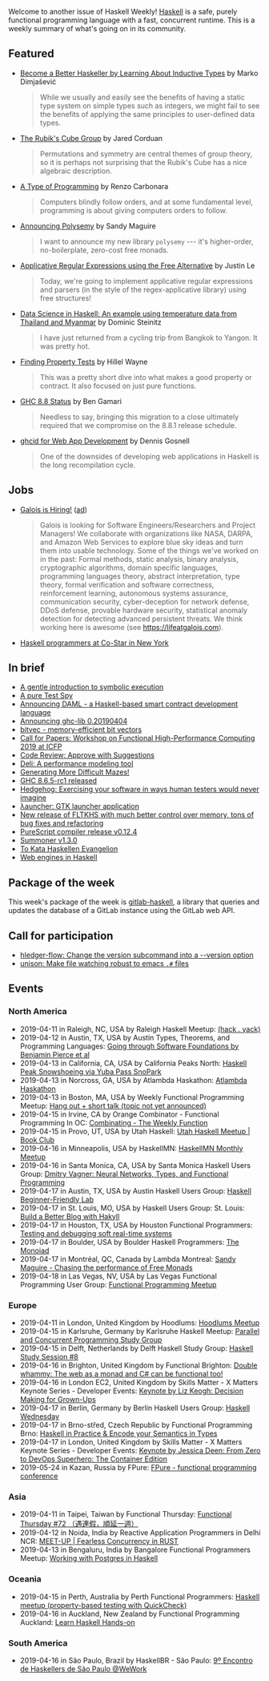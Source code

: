 <!-- 2019-04-11 unpublished -->

Welcome to another issue of Haskell Weekly!
[Haskell](https://www.haskell.org) is a safe, purely functional programming language with a fast, concurrent runtime.
This is a weekly summary of what's going on in its community.

## Featured

-   [Become a Better Haskeller by Learning About Inductive Types](https://dimjasevic.net/marko/2019/04/08/become-a-better-haskeller-by-learning-about-inductive-types/) by Marko Dimjašević

    > While we usually and easily see the benefits of having a static type system on simple types such as integers, we might fail to see the benefits of applying the same principles to user-defined data types.

-   [The Rubik's Cube Group](https://jaredcorduan.github.io/posts/2019-04-10--rubik-group.html) by Jared Corduan

    > Permutations and symmetry are central themes of group theory, so it is perhaps not surprising that the Rubik's Cube has a nice algebraic description.

-   [A Type of Programming](https://atypeofprogramming.com) by Renzo Carbonara

    > Computers blindly follow orders, and at some fundamental level, programming is about giving computers orders to follow.

-   [Announcing Polysemy](https://reasonablypolymorphic.com/blog/polysemy/) by Sandy Maguire

    > I want to announce my new library `polysemy` --- it's higher-order, no-boilerplate, zero-cost free monads.

-   [Applicative Regular Expressions using the Free Alternative](https://blog.jle.im/entry/free-alternative-regexp.html) by Justin Le

    > Today, we're going to implement applicative regular expressions and parsers (in the style of the regex-applicative library) using free structures!

-   [Data Science in Haskell: An example using temperature data from Thailand and Myanmar](http://idontgetoutmuch.org/singleday.htm) by Dominic Steinitz

    > I have just returned from a cycling trip from Bangkok to Yangon. It was pretty hot.

-   [Finding Property Tests](https://www.hillelwayne.com/post/contract-examples/) by Hillel Wayne

    > This was a pretty short dive into what makes a good property or contract. It also focused on just pure functions.

-   [GHC 8.8 Status](https://www.haskell.org/ghc/blog/20190405-ghc-8.8-status.html) by Ben Gamari

    > Needless to say, bringing this migration to a close ultimately required that we compromise on the 8.8.1 release schedule.

-   [ghcid for Web App Development](https://functor.tokyo/blog/2019-04-07-ghcid-for-web-app-dev) by Dennis Gosnell

    > One of the downsides of developing web applications in Haskell is the long recompilation cycle.

## Jobs

-   [Galois is Hiring!](https://workforcenow.adp.com/jobs/apply/posting.html?client=galois&ccId=19000101_000001&type=MP&lang=en_US) ([ad](https://haskellweekly.news/advertising.html))

    > Galois is looking for Software Engineers/Researchers and Project Managers! We collaborate with organizations like NASA, DARPA, and Amazon Web Services to explore blue sky ideas and turn them into usable technology. Some of the things we've worked on in the past: Formal methods, static analysis, binary analysis, cryptographic algorithms, domain specific languages, programming languages theory, abstract interpretation, type theory, formal verification and software correctness, reinforcement learning, autonomous systems assurance, communication security, cyber-deception for network defense, DDoS defense, provable hardware security, statistical anomaly detection for detecting advanced persistent threats. We think working here is awesome (see <https://lifeatgalois.com>).

-   [Haskell programmers at Co-Star in New York](https://np.reddit.com/r/haskell/comments/bayb8m/job_costar_is_hiring_haskell_programmers_in_ny/)

## In brief

-   [A gentle introduction to symbolic execution](https://blog.monic.co/a-gentle-introduction-to-symbolic-execution/)
-   [A pure Test Spy](https://blog.ploeh.dk/2019/04/08/a-pure-test-spy/)
-   [Announcing DAML - a Haskell-based smart contract development language](https://np.reddit.com/r/haskell/comments/b9cja6/announcing_daml_a_haskellbased_smart_contract/)
-   [Announcing ghc-lib 0.20190404](https://blog.shaynefletcher.org/2019/04/announcing-ghc-lib-020190404.html)
-   [bitvec - memory-efficient bit vectors](https://np.reddit.com/r/haskell/comments/ba3n6k/bitvec_memoryefficient_bit_vectors/)
-   [Call for Papers: Workshop on Functional High-Performance Computing 2019 at ICFP](https://icfp19.sigplan.org/home/FHPNC-2019#Call-for-Papers)
-   [Code Review: Approve with Suggestions](https://neilmitchell.blogspot.com/2019/04/code-review-approve-with-suggestions.html)
-   [Deli: A performance modeling tool](https://github.com/github/deli/tree/ceec4de9044563aa22ee56668aee89ad247e032e#readme)
-   [Generating More Difficult Mazes!](https://mmhaskell.com/blog/2019/4/8/generating-more-difficult-mazes)
-   [GHC 8.6.5-rc1 released](https://www.haskell.org/ghc/blog/201904080-ghc-8.6.5-rc1-released.html)
-   [Hedgehog: Exercising your software in ways human testers would never imagine](https://hedgehog.qa)
-   [λauncher: GTK launcher application](https://github.com/balsoft/lambda-launcher/tree/e90caff741a1eba3ee595a06b73406ce94a0097b#readme)
-   [New release of FLTKHS with much better control over memory, tons of bug fixes and refactoring](https://np.reddit.com/r/haskell/comments/ba4dw0/ann_new_release_of_fltkhs_with_much_better/)
-   [PureScript compiler release v0.12.4](https://discourse.purescript.org/t/purescript-compiler-release-v0-12-4/722)
-   [Summoner v1.3.0](https://github.com/kowainik/summoner/blob/de3b4cbfd85abd77ff86d0746ac81d3b6773651a/summoner-cli/CHANGELOG.md#130--apr-9-2019)
-   [To Kata Haskellen Evangelion](https://cosmius.bitbucket.io/tkhe/)
-   [Web engines in Haskell](https://chrisdone.com/posts/web-engines/)

## Package of the week

This week's package of the week is [gitlab-haskell](https://hackage.haskell.org/package/gitlab-haskell-0.1.0.0), a library that queries and updates the database of a GitLab instance using the GitLab web API.

## Call for participation

-   [hledger-flow: Change the version subcommand into a --version option](https://github.com/apauley/hledger-flow/issues/15)
-   [unison: Make file watching robust to emacs `.#` files](https://github.com/unisonweb/unison/issues/457)

## Events

### North America

- 2019-04-11 in Raleigh, NC, USA by Raleigh Haskell Meetup: [(hack . yack)](https://www.meetup.com/Raleigh-Haskell-Meetup/events/nsfsnqyzgbpb/)
- 2019-04-12 in Austin, TX, USA by Austin Types, Theorems, and Programming Languages: [Going through Software Foundations by Benjamin Pierce et al](https://www.meetup.com/Austin-Types-Theorems-and-Programming-Languages/events/kbqknnyzgbqb/)
- 2019-04-13 in California, CA, USA by California Peaks North: [Haskell Peak Snowshoeing via Yuba Pass SnoPark](https://www.meetup.com/California-Peaks-North/events/260440013/)
- 2019-04-13 in Norcross, GA, USA by Atlambda Haskathon: [Atlambda Haskathon](https://www.meetup.com/Atlambda-Haskathon/events/hgbspqyzgbrb/)
- 2019-04-13 in Boston, MA, USA by Weekly Functional Programming Meetup: [Hang out + short talk (topic not yet announced)](https://www.meetup.com/Weekly-Functional-Programming-Meetup/events/dmbnvqyzgbrb/)
- 2019-04-15 in Irvine, CA by Orange Combinator - Functional Programming In OC: [Combinating - The Weekly Function](https://www.meetup.com/orange-combinator/events/lxvjrpyzgbtb/)
- 2019-04-15 in Provo, UT, USA by Utah Haskell: [Utah Haskell Meetup | Book Club](https://www.meetup.com/utah-haskell/events/fmdsrqyzgbtb/)
- 2019-04-16 in Minneapolis, USA by HaskellMN: [HaskellMN Monthly Meetup](https://www.meetup.com/HaskellMN/events/ndtxfpyzgbvb/)
- 2019-04-16 in Santa Monica, CA, USA by Santa Monica Haskell Users Group: [Dmitry Vagner: Neural Networks, Types, and Functional Programming](https://www.meetup.com/santa-monica-haskell/events/260382886/)
- 2019-04-17 in Austin, TX, USA by Austin Haskell Users Group: [Haskell Beginner-Friendly Lab](https://www.meetup.com/ATX-Haskell/events/brldppyzgbwb/)
- 2019-04-17 in St. Louis, MO, USA by Haskell Users Group: St. Louis: [Build a Better Blog with Hakyll](https://www.meetup.com/Haskell-Users-Group-St-Louis/events/258718737/)
- 2019-04-17 in Houston, TX, USA by Houston Functional Programmers: [Testing and debugging soft real-time systems](https://www.meetup.com/Houston-Functional-Programmers/events/znbbqqyzgbwb/)
- 2019-04-17 in Boulder, USA by Boulder Haskell Programmers: [The Monoiad](https://www.meetup.com/Boulder-Haskell-Programmers/events/260064857/)
- 2019-04-17 in Montréal, QC, Canada by Lambda Montreal: [Sandy Maguire - Chasing the performance of Free Monads](https://www.meetup.com/lambda-montreal/events/260307600/)
- 2019-04-18 in Las Vegas, NV, USA by Las Vegas Functional Programming User Group: [Functional Programming Meetup](https://www.meetup.com/las-vegas-functional-programming/events/jkznkqyzgbxb/)

### Europe

- 2019-04-11 in London, United Kingdom by Hoodlums: [Hoodlums Meetup](https://www.meetup.com/hoodlums/events/hrbdtnyzgbpb/)
- 2019-04-15 in Karlsruhe, Germany by Karlsruhe Haskell Meetup: [Parallel and Concurrent Programming Study Group](https://www.meetup.com/Karlsruhe-Haskell-Meetup/events/258073386/)
- 2019-04-15 in Delft, Netherlands by Delft Haskell Study Group: [Haskell Study Session #8](https://www.meetup.com/Delft-Haskell-Study-Group/events/260454503/)
- 2019-04-16 in Brighton, United Kingdom by Functional Brighton: [Double whammy: The web as a monad and C# can be functional too!](https://www.meetup.com/Functional-Brighton/events/260140369/)
- 2019-04-16 in London EC2, United Kingdom by Skills Matter - X Matters Keynote Series - Developer Events: [Keynote by Liz Keogh: Decision Making for Grown-Ups](https://www.meetup.com/skillsmatter/events/259895631/)
- 2019-04-17 in Berlin, Germany by Berlin Haskell Users Group: [Haskell Wednesday](https://www.meetup.com/berlinhug/events/pvpwqpyzgbwb/)
- 2019-04-17 in Brno-střed, Czech Republic by Functional Programming Brno: [Haskell in Practice & Encode your Semantics in Types](https://www.meetup.com/fpbrno/events/260417098/)
- 2019-04-17 in London, United Kingdom by Skills Matter - X Matters Keynote Series - Developer Events: [Keynote by Jessica Deen: From Zero to DevOps Superhero: The Container Edition](https://www.meetup.com/skillsmatter/events/259874271/)
- 2019-05-24 in Kazan, Russia by FPure: [FPure - functional programming conference](https://www.fpure.events)

### Asia

- 2019-04-11 in Taipei, Taiwan by Functional Thursday: [Functional Thursday #72 （遇連假，順延一週）](https://www.meetup.com/Functional-Thursday/events/259922863/)
- 2019-04-12 in Noida, India by Reactive Application Programmers in Delhi NCR: [MEET-UP | Fearless Concurrency in RUST](https://www.meetup.com/Reactive-Application-Programmers-in-Delhi-NCR/events/260440112/)
- 2019-04-13 in Bengaluru, India by Bangalore Functional Programmers Meetup: [Working with Postgres in Haskell](https://www.meetup.com/Bangalore-Functional-Programmers-Meetup/events/260134493/)

### Oceania

- 2019-04-15 in Perth, Australia by Perth Functional Programmers: [Haskell meetup (property-based testing with QuickCheck)](https://www.meetup.com/PerthFP/events/xrtkqqyzgbtb/)
- 2019-04-16 in Auckland, New Zealand by Functional Programming Auckland: [Learn Haskell Hands-on](https://www.meetup.com/Functional-Programming-Auckland/events/260393154/)

### South America

- 2019-04-16 in São Paulo, Brazil by HaskellBR - São Paulo: [9º Encontro de Haskellers de São Paulo @WeWork](https://www.meetup.com/haskellbr-sp/events/260150637/)
